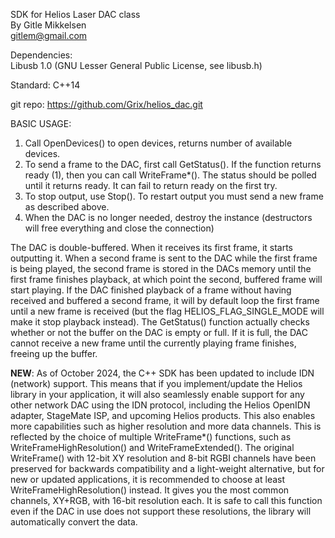 SDK for Helios Laser DAC class  
By Gitle Mikkelsen  
gitlem@gmail.com  

Dependencies:  
Libusb 1.0 (GNU Lesser General Public License, see libusb.h)

Standard: C++14

git repo: https://github.com/Grix/helios_dac.git

BASIC USAGE:
1.	Call OpenDevices() to open devices, returns number of available devices.
2.	To send a frame to the DAC, first call GetStatus(). If the function returns ready (1), 
	then you can call WriteFrame\*(). The status should be polled until it returns ready. 
	It can fail to return ready on the first try.
3.  To stop output, use Stop(). To restart output you must send a new frame as described above.
4.	When the DAC is no longer needed, destroy the instance (destructors will free everything and close the connection)

The DAC is double-buffered. When it receives its first frame, it starts outputting it. When a second frame is sent to 
the DAC while the first frame is being played, the second frame is stored in the DACs memory until the first frame 
finishes playback, at which point the second, buffered frame will start playing. If the DAC finished playback of a frame
without having received and buffered a second frame, it will by default loop the first frame until a new frame is
received (but the flag HELIOS_FLAG_SINGLE_MODE will make it stop playback instead).
The GetStatus() function actually checks whether or not the buffer on the DAC is empty or full. If it is full, the DAC
cannot receive a new frame until the currently playing frame finishes, freeing up the buffer.

**NEW**: As of October 2024, the C++ SDK has been updated to include IDN (network) support. This means that if you implement/update the Helios library in your application, it will also seamlessly enable support for any other network DAC using the IDN protocol, including the Helios OpenIDN adapter, StageMate ISP, and upcoming Helios products. This also enables more capabilities such as higher resolution and more data channels. This is reflected by the choice of multiple WriteFrame\*() functions, such as WriteFrameHighResolution() and WriteFrameExtended(). 
The original WriteFrame() with 12-bit XY resolution and 8-bit RGBI channels have been preserved for backwards compatibility and a light-weight alternative, but for new or updated applications, it is recommended to choose at least WriteFrameHighResolution() instead. It gives you the most common channels, XY+RGB, with 16-bit resolution each. It is safe to call this function even if the DAC in use does not support these resolutions, the library will automatically convert the data.